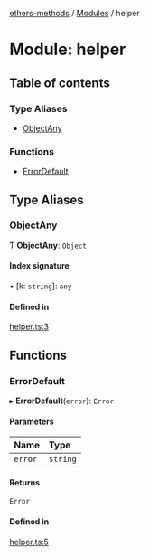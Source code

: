[ethers-methods](../README.md) / [Modules](../modules.md) / helper

# Module: helper

## Table of contents

### Type Aliases

- [ObjectAny](helper.md#objectany)

### Functions

- [ErrorDefault](helper.md#errordefault)

## Type Aliases

### ObjectAny

Ƭ **ObjectAny**: `Object`

#### Index signature

▪ [k: `string`]: `any`

#### Defined in

[helper.ts:3](https://github.com/jonathanchowjh/ethers-methods/blob/ed0f270/utils/helper.ts#L3)

## Functions

### ErrorDefault

▸ **ErrorDefault**(`error`): `Error`

#### Parameters

| Name | Type |
| :------ | :------ |
| `error` | `string` |

#### Returns

`Error`

#### Defined in

[helper.ts:5](https://github.com/jonathanchowjh/ethers-methods/blob/ed0f270/utils/helper.ts#L5)
